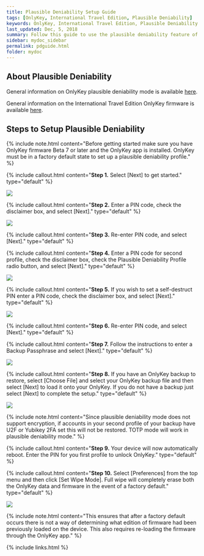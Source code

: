 ```yaml
---
title: Plausible Deniability Setup Guide
tags: [OnlyKey, International Travel Edition, Plausible Deniability]
keywords: OnlyKey, International Travel Edition, Plausible Deniability
last_updated: Dec, 5, 2018
summary: Follow this guide to use the plausible deniability feature of OnlyKey
sidebar: mydoc_sidebar
permalink: pdguide.html
folder: mydoc
---
```


## About Plausible Deniability

General information on OnlyKey plausible deniability mode is available [here](https://docs.crp.to/features.html#plausible-deniability-international-travel-edition-and-standard-edition-of-firmware).

General information on the International Travel Edition OnlyKey firmware is available [here](https://docs.crp.to/ite.html).

## Steps to Setup Plausible Deniability

{% include note.html content="Before getting started make sure you have OnlyKey firmware Beta 7 or later and the OnlyKey app is installed. OnlyKey must be in a factory default state to set up a plausible deniability profile." %}

{% include callout.html content="**Step 1.** Select [Next] to get started." type="default" %}

![](https://raw.githubusercontent.com/trustcrypto/trustcrypto.github.io/master/images/ite1.png)

{% include callout.html content="**Step 2.** Enter a PIN code, check the disclaimer box, and select [Next]." type="default" %}

![](https://raw.githubusercontent.com/trustcrypto/trustcrypto.github.io/master/images/ite2.png)

{% include callout.html content="**Step 3.** Re-enter PIN code, and select [Next]." type="default" %}

{% include callout.html content="**Step 4.** Enter a PIN code for second profile, check the disclaimer box, check the Plausible Deniability Profile radio button, and select [Next]." type="default" %}

![](https://raw.githubusercontent.com/trustcrypto/trustcrypto.github.io/master/images/ite4.png)

{% include callout.html content="**Step 5.** If you wish to set a self-destruct PIN enter a PIN code, check the disclaimer box, and select [Next]." type="default" %}

![](https://raw.githubusercontent.com/trustcrypto/trustcrypto.github.io/master/images/ite5.png)

{% include callout.html content="**Step 6.** Re-enter PIN code, and select [Next]." type="default" %}

{% include callout.html content="**Step 7.** Follow the instructions to enter a Backup Passphrase and select [Next]." type="default" %}

![](https://raw.githubusercontent.com/trustcrypto/trustcrypto.github.io/master/images/setup7-2.png)

{% include callout.html content="**Step 8.** If you have an OnlyKey backup to restore, select [Choose File] and select your OnlyKey backup file and then select [Next] to load it onto your OnlyKey. If you do not have a backup just select [Next] to complete the setup." type="default" %}

![](https://raw.githubusercontent.com/trustcrypto/trustcrypto.github.io/master/images/setup10.png)

{% include note.html content="Since plausible deniability mode does not support encryption, if accounts in your second profile of your backup have U2F or Yubikey 2FA set this will not be restored. TOTP mode will work in plausible deniability mode." %}

{% include callout.html content="**Step 9.** Your device will now automatically reboot. Enter the PIN for you first profile to unlock OnlyKey." type="default" %}

{% include callout.html content="**Step 10.** Select [Preferences] from the top menu and then click [Set Wipe Mode]. Full wipe will completely erase both the OnlyKey data and firmware in the event of a factory default." type="default" %}

![](https://raw.githubusercontent.com/trustcrypto/trustcrypto.github.io/master/images/pref.png)

{% include note.html content="This ensures that after a factory default occurs there is not a way of determining what edition of firmware had been previously loaded on the device. This also requires re-loading the firmware through the OnlyKey app." %}

{% include links.html %}
